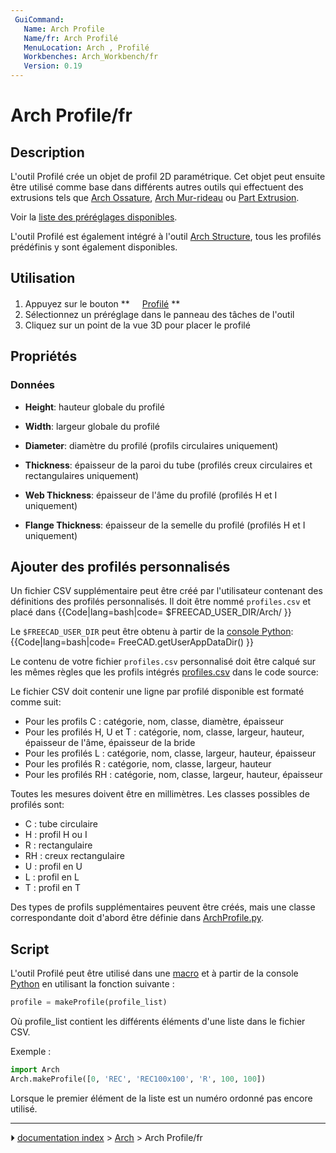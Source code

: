 ```yaml
---
 GuiCommand:
   Name: Arch Profile
   Name/fr: Arch Profilé
   MenuLocation: Arch , Profilé
   Workbenches: Arch_Workbench/fr
   Version: 0.19
---
```


# Arch Profile/fr

## Description

L\'outil Profilé crée un objet de profil 2D paramétrique. Cet objet peut ensuite être utilisé comme base dans différents autres outils qui effectuent des extrusions tels que [Arch Ossature](Arch_Frame/fr.md), [Arch Mur-rideau](Arch_CurtainWall/fr.md) ou [Part Extrusion](Part_Extrude/fr.md).

Voir la [liste des préréglages disponibles](https://github.com/FreeCAD/FreeCAD/blob/master/src/Mod/Arch/Presets/profiles.csv).

L\'outil Profilé est également intégré à l\'outil [Arch Structure](Arch_Structure/fr.md), tous les profilés prédéfinis y sont également disponibles.



## Utilisation

1.  Appuyez sur le bouton **<img src="images/Arch_Profile.svg" width=16px> [Profilé](Arch_Profile/fr.md)
**
2.  Sélectionnez un préréglage dans le panneau des tâches de l\'outil
3.  Cliquez sur un point de la vue 3D pour placer le profilé



## Propriétés



### Données

-    **Height**: hauteur globale du profilé

-    **Width**: largeur globale du profilé

-    **Diameter**: diamètre du profilé (profils circulaires uniquement)

-    **Thickness**: épaisseur de la paroi du tube (profilés creux circulaires et rectangulaires uniquement)

-    **Web Thickness**: épaisseur de l\'âme du profilé (profilés H et I uniquement)

-    **Flange Thickness**: épaisseur de la semelle du profilé (profilés H et I uniquement)



## Ajouter des profilés personnalisés 

Un fichier CSV supplémentaire peut être créé par l\'utilisateur contenant des définitions des profilés personnalisés. Il doit être nommé `profiles.csv` et placé dans {{Code|lang=bash|code=
$FREECAD_USER_DIR/Arch/
}}

Le `$FREECAD_USER_DIR` peut être obtenu à partir de la [console Python](Python_console/fr.md): {{Code|lang=bash|code=
FreeCAD.getUserAppDataDir()
}}

Le contenu de votre fichier `profiles.csv` personnalisé doit être calqué sur les mêmes règles que les profils intégrés [profiles.csv](https://github.com/FreeCAD/FreeCAD/blob/master/src/Mod/Arch/Presets/profiles.csv) dans le code source:

Le fichier CSV doit contenir une ligne par profilé disponible est formaté comme suit:

-   Pour les profils C : catégorie, nom, classe, diamètre, épaisseur
-   Pour les profilés H, U et T : catégorie, nom, classe, largeur, hauteur, épaisseur de l\'âme, épaisseur de la bride
-   Pour les profilés L : catégorie, nom, classe, largeur, hauteur, épaisseur
-   Pour les profilés R : catégorie, nom, classe, largeur, hauteur
-   Pour les profilés RH : catégorie, nom, classe, largeur, hauteur, épaisseur

Toutes les mesures doivent être en millimètres. Les classes possibles de profilés sont:

-   C : tube circulaire
-   H : profil H ou I
-   R : rectangulaire
-   RH : creux rectangulaire
-   U : profil en U
-   L : profil en L
-   T : profil en T

Des types de profils supplémentaires peuvent être créés, mais une classe correspondante doit d\'abord être définie dans [ArchProfile.py](https://github.com/FreeCAD/FreeCAD/blob/master/src/Mod/Arch/ArchProfile.py).



## Script

L\'outil Profilé peut être utilisé dans une [macro](macros/fr.md) et à partir de la console [Python](Python/fr.md) en utilisant la fonction suivante :


```python
profile = makeProfile(profile_list)
```

Où profile_list contient les différents éléments d\'une liste dans le fichier CSV.

Exemple :


```python
import Arch
Arch.makeProfile([0, 'REC', 'REC100x100', 'R', 100, 100])
```

Lorsque le premier élément de la liste est un numéro ordonné pas encore utilisé.



---
⏵ [documentation index](../README.md) > [Arch](Arch_Workbench.md) > Arch Profile/fr
